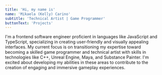 ```yaml
---
title: 'Hi, my name is'
name: 'Mikaela (Kelly) Carino'
subtitle: 'Technical Artist | Game Programmer'
buttonText: 'Projects'
---
```


I'm a frontend software engineer proficient in languages like JavaScript and TypeScript, specializing in creating user-friendly and visually appealing interfaces. My current focus is on transitioning my expertise toward becoming a skilled game programmer and technical artist with skills in technologies like C++, Unreal Engine, Maya, and Substance Painter. I'm excited about developing my abilities in these areas to contribute to the creation of engaging and immersive gameplay experiences.
